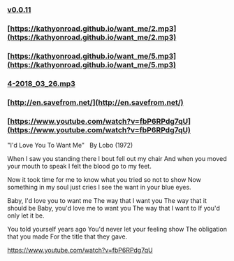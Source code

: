 ### [v0.0.11](https://github.com/kathyonroad/want_me/edit/master/README.md)

### [https://kathyonroad.github.io/want_me/2.mp3](https://kathyonroad.github.io/want_me/2.mp3)
### [https://kathyonroad.github.io/want_me/5.mp3](https://kathyonroad.github.io/want_me/5.mp3)
### [4-2018_03_26.mp3](4-2018_03_26.mp3)

### [http://en.savefrom.net/](http://en.savefrom.net/)
### [https://www.youtube.com/watch?v=fbP6RPdg7qU](https://www.youtube.com/watch?v=fbP6RPdg7qU)

"I'd Love You To Want Me"   By Lobo (1972)

When I saw you standing there
I bout fell out my chair
And when you moved your mouth to speak
I felt the blood go to my feet.

Now it took time for me to know
what you tried so not to show
Now something in my soul just cries
I see the want in your blue eyes.

Baby, I'd love you to want me
The way that I want you
The way that it should be
Baby, you'd love me to want you
The way that I want to
If you'd only let it be.

You told yourself years ago
You'd never let your feeling show
The obligation that you made
For the title that they gave.


https://www.youtube.com/watch?v=fbP6RPdg7qU
